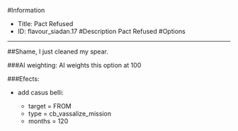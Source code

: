 #Information
 - Title: Pact Refused
 - ID: flavour_siadan.17
#Description
Pact Refused
#Options

___
##Shame, I just cleaned my spear.

###AI weighting:
AI weights this option at 100


###Efects:<ul><li>add casus belli:</li><ul><li>target = FROM</li><li>type = cb_vassalize_mission</li><li>months = 120</li></ul></ul>
